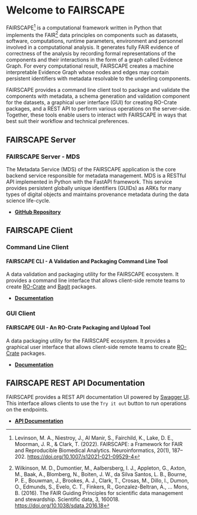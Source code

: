 # Welcome to FAIRSCAPE

FAIRSCAPE[^1] is a computational framework written in Python that implements the FAIR[^2] data principles on components such as datasets, software, computations, runtime parameters, environment and personnel involved in a computational analysis. It generates fully FAIR evidence of correctness of the analysis by recording formal representations of the components and their interactions in the form of a graph called Evidence Graph. For every computational result, FAIRSCAPE creates a machine interpretable Evidence Graph whose nodes and edges may contain persistent identifiers with metadata resolvable to the underling components.

FAIRSCAPE provides a command line client tool to package and validate the components with metadata, a schema generation and validation component for the datasets, a graphical user interface (GUI) for creating RO-Crate packages, and a REST API to perform various operations on the server-side. Together, these tools enable users to interact with FAIRSCAPE in ways that best suit their workflow and technical preferences.

## FAIRSCAPE Server

### FAIRSCAPE Server - MDS

The Metadata Service (MDS) of the FAIRSCAPE application is the core backend service responsible for metadata management. MDS is a RESTful API implemented in Python with the FastAPI framework. This service provides persistent globally unique identifiers (GUIDs) as ARKs for many types of digital objects and maintains provenance metadata during the data science life-cycle.

- **[GitHub Repository](https://github.com/fairscape/mds_python)**

## FAIRSCAPE Client

### Command Line Client

#### FAIRSCAPE CLI - A Validation and Packaging Command Line Tool

A data validation and packaging utility for the FAIRSCAPE ecosystem. It provides a command line interface that allows client-side remote teams to create [RO-Crate](https://www.researchobject.org/ro-crate/) and [BagIt](https://datatracker.ietf.org/doc/html/rfc8493) packages.

- **[Documentation](https://fairscape.github.io/fairscape-cli/)**

### GUI Client

#### FAIRSCAPE GUI - An RO-Crate Packaging and Upload Tool

A data packaging utility for the FAIRSCAPE ecosystem. It provides a graphical user interface that allows client-side remote teams to create [RO-Crate](https://www.researchobject.org/ro-crate/) packages.

- **[Documentation](GUI/GUI.md)**

## FAIRSCAPE REST API Documentation

FAIRSCAPE provides a REST API documentation UI powered by [Swagger UI](https://github.com/swagger-api/swagger-ui). This interface allows clients to use the `Try it out` button to run operations on the endpoints.

- **[API Documentation](https://fairscape.net/api/docs)**

[^1]: Levinson, M. A., Niestroy, J., Al Manir, S., Fairchild, K., Lake, D. E., Moorman, J. R., & Clark, T. (2022). FAIRSCAPE: a Framework for FAIR and Reproducible Biomedical Analytics. Neuroinformatics, 20(1), 187–202. <https://doi.org/10.1007/s12021-021-09529-4>
[^2]: Wilkinson, M. D., Dumontier, M., Aalbersberg, I. J., Appleton, G., Axton, M., Baak, A., Blomberg, N., Boiten, J. W., da Silva Santos, L. B., Bourne, P. E., Bouwman, J., Brookes, A. J., Clark, T., Crosas, M., Dillo, I., Dumon, O., Edmunds, S., Evelo, C. T., Finkers, R., Gonzalez-Beltran, A., … Mons, B. (2016). The FAIR Guiding Principles for scientific data management and stewardship. Scientific data, 3, 160018. <https://doi.org/10.1038/sdata.2016.18>
